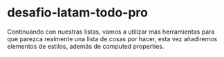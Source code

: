 # desafio-latam-todo-pro
Continuando con nuestras listas, vamos a utilizar más herramientas para que parezca realmente una lista de cosas por hacer, esta vez añadiremos elementos de estilos, además de computed properties.
